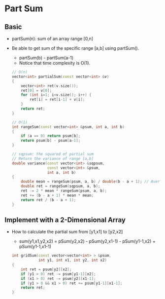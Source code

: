 # Part Sum

## Basic

- partSum(n): sum of an array range [0,n]
- Be able to get sum of the specific range [a,b] using partSum().
    - partSum(b) - partSum(a-1)
    - Notice that time complexity is O(1).

    ``` c++
    // O(n)
    vector<int> partialSum(const vector<int> &v) 
    {
        vector<int> ret(v.size());
        ret[0] = v[0];
        for (int i=1; i<v.size(); i++) {
            ret[i] = ret[i-1] + v[i];
        }
        return ret;
    }
    
    // O(1)
    int rangeSum(const vector<int> &psum, int a, int b)
    {
        if (a == 0) return psum[b];
        return psum[b] - psum[a-1];
    }
    
    // sqpsum: the squared of partial sum
    // Return the variance of range [a,b]
    double variance(const vector<int> &sqpsum,
                    const vector<int> &psum,
                    int a, int b)
    {
        double mean = rangeSum(psum, a, b) / double(b - a + 1); // Average
        double ret = rangeSum(sqpsum, a, b);
        ret -= 2 * mean * rangeSum(psum, a, b);
        ret += (b - a + 1) * mean * mean;
        return ret / (b - a + 1);
    }
    ```

## Implement with a 2-Dimensional Array

- How to calculate the partial sum from [y1,x1] to [y2,x2]
    - sum(y1,x1,y2,x2) = pSum(y2,x2) - pSum(y2,x1-1) - pSum(y1-1,x2) + pSum(y1-1,x1-1)

    ``` c++
    int gridSum(const vector<vector<int> > &psum,
                int y1, int x1, int y2, int x2)
    {
        int ret = psum[y2][x2];
        if (y1 > 0) ret -= psum[y1-1][x2];
        if (x1 > 0) ret -= psum[y2][x1-1];
        if (y1 > 0 && x1 > 0) ret += psum[y1-1][x1-1];
        return ret;
    }
    ```

